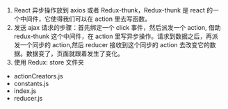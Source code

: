 1. React 异步操作放到 axios 或者 Redux-thunk，Redux-thunk 是 react 的一个中间件，它使得我们可以在 action 里去写函数。
2. 发送 ajax 请求的步骤：首先绑定一个 click 事件，然后派发一个 action, 借助 redux-thunk 这个中间件，在 action 里写异步操作。请求到数据之后，再派发一个同步的 action,然后 reducer 接收到这个同步的 action 去改变它的数据。数据变了，页面就跟着发生了变化。
3. 使用 Redux:
   store 文件夹

- actionCreators.js
- constants.js
- index.js
- reducer.js
